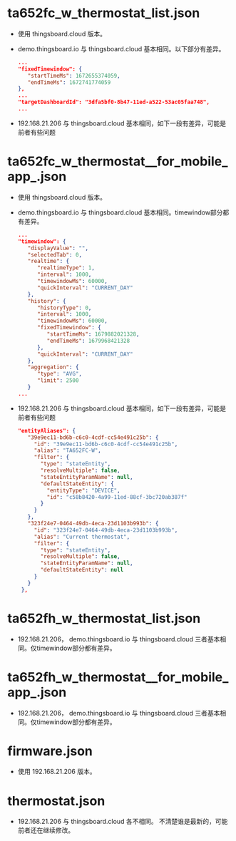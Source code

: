 # ta652fc_w_thermostat_list.json

* 使用 thingsboard.cloud 版本。

* demo.thingsboard.io 与 thingsboard.cloud 基本相同。以下部分有差异。

   ```json
   ...
   "fixedTimewindow": {
      "startTimeMs": 1672655374059,
      "endTimeMs": 1672741774059
   },
   ...
   "targetDashboardId": "3dfa5bf0-8b47-11ed-a522-53ac05faa748",
   ...
   ```

* 192.168.21.206 与 thingsboard.cloud 基本相同，如下一段有差异，可能是前者有些问题


# ta652fc_w_thermostat__for_mobile_app_.json

* 使用 thingsboard.cloud 版本。

* demo.thingsboard.io 与 thingsboard.cloud 基本相同。timewindow部分都有差异。

   ```json
   ...
   "timewindow": {
      "displayValue": "",
      "selectedTab": 0,
      "realtime": {
         "realtimeType": 1,
         "interval": 1000,
         "timewindowMs": 60000,
         "quickInterval": "CURRENT_DAY"
      },
      "history": {
         "historyType": 0,
         "interval": 1000,
         "timewindowMs": 60000,
         "fixedTimewindow": {
            "startTimeMs": 1679882021328,
            "endTimeMs": 1679968421328
         },
         "quickInterval": "CURRENT_DAY"
      },
      "aggregation": {
         "type": "AVG",
         "limit": 2500
      }
   ...
   ```

* 192.168.21.206 与 thingsboard.cloud 基本相同，如下一段有差异，可能是前者有些问题

   ```json
   "entityAliases": {
      "39e9ec11-bd6b-c6c0-4cdf-cc54e491c25b": {
        "id": "39e9ec11-bd6b-c6c0-4cdf-cc54e491c25b",
        "alias": "TA652FC-W",
        "filter": {
          "type": "stateEntity",
          "resolveMultiple": false,
          "stateEntityParamName": null,
          "defaultStateEntity": {
            "entityType": "DEVICE",
            "id": "c58b8420-4a99-11ed-88cf-3bc720ab387f"
          }
        }
      },
      "323f24e7-0464-49db-4eca-23d1103b993b": {
        "id": "323f24e7-0464-49db-4eca-23d1103b993b",
        "alias": "Current thermostat",
        "filter": {
          "type": "stateEntity",
          "resolveMultiple": false,
          "stateEntityParamName": null,
          "defaultStateEntity": null
        }
      }
    },
    ```


# ta652fh_w_thermostat_list.json

* 192.168.21.206， demo.thingsboard.io 与 thingsboard.cloud 三者基本相同。仅timewindow部分都有差异。

# ta652fh_w_thermostat__for_mobile_app_.json

* 192.168.21.206， demo.thingsboard.io 与 thingsboard.cloud 三者基本相同。仅timewindow部分都有差异。

# firmware.json

* 使用 192.168.21.206 版本。

# thermostat.json

* 192.168.21.206 与 thingsboard.cloud 各不相同。 不清楚谁是最新的，可能前者还在继续修改。
